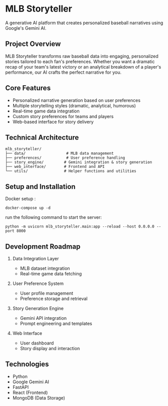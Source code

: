 # MLB Storyteller

A generative AI platform that creates personalized baseball narratives using Google's Gemini AI.

## Project Overview
MLB Storyteller transforms raw baseball data into engaging, personalized stories tailored to each fan's preferences. Whether you want a dramatic recap of your team's latest victory or an analytical breakdown of a player's performance, our AI crafts the perfect narrative for you.

## Core Features
- Personalized narrative generation based on user preferences
- Multiple storytelling styles (dramatic, analytical, humorous)
- Real-time game data integration
- Custom story preferences for teams and players
- Web-based interface for story delivery

## Technical Architecture
```
mlb_storyteller/
├── data/                  # MLB data management
├── preferences/           # User preference handling
├── story_engine/         # Gemini integration & story generation
├── web_interface/        # Frontend and API
└── utils/                # Helper functions and utilities
```

## Setup and Installation
Docker setup : 
```
docker-compose up -d
```
run the following command to start the server:
```
python -m uvicorn mlb_storyteller.main:app --reload --host 0.0.0.0 --port 8000

```
## Development Roadmap
1. Data Integration Layer
   - MLB dataset integration
   - Real-time game data fetching
   
2. User Preference System
   - User profile management
   - Preference storage and retrieval
   
3. Story Generation Engine
   - Gemini API integration
   - Prompt engineering and templates
   
4. Web Interface
   - User dashboard
   - Story display and interaction

## Technologies
- Python
- Google Gemini AI
- FastAPI
- React (Frontend)
- MongoDB (Data Storage) 